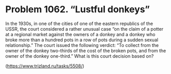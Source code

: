 # Problem 1062. “Lustful donkeys”

In the 1930s, in one of the cities of one of the eastern republics of the USSR, the court considered a rather unusual case “on the claim of a potter at a regional market against the owners of a donkey and a donkey who broke more than a hundred pots in a row of pots during a sudden sexual relationship.” The court issued the following verdict: “To collect from the owner of the donkey two-thirds of the cost of the broken pots, and from the owner of the donkey one-third.” What is this court decision based on?

(https://www.trizland.ru/tasks/5508/)